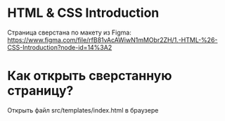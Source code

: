 # HTML & CSS Introduction
Страница сверстана по макету из Figma: https://www.figma.com/file/rfB81vAcAWiwN1mMObr2ZH/1.-HTML-%26-CSS-Introduction?node-id=14%3A2

# Как открыть сверстанную страницу?
Открыть файл src/templates/index.html в браузере